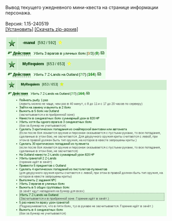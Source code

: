 Вывод текущего ужедневного мини-квеста на странице информации персонажа.
<br>
<br>
Версия: 1.15-240519
<br>
[[Установить]](https://raw.githubusercontent.com/MyRequiem/comfortablePlayingInGW/master/separatedScripts/CurrentQuestOnInfo/currentQuestOnInfo.user.js) [[Скачать zip-архив]](https://raw.githubusercontent.com/MyRequiem/comfortablePlayingInGW/master/separatedScripts/CurrentQuestOnInfo/currentQuestOnInfo.user.js.zip)
<br>
<br>
![CurrentQuestOnInfo](https://raw.githubusercontent.com/MyRequiem/comfortablePlayingInGW/master/imgs/CurrentQuestOnInfo/screen1.png)
<br>
![CurrentQuestOnInfo](https://raw.githubusercontent.com/MyRequiem/comfortablePlayingInGW/master/imgs/CurrentQuestOnInfo/screen2.png)
<br>
![CurrentQuestOnInfo](https://raw.githubusercontent.com/MyRequiem/comfortablePlayingInGW/master/imgs/CurrentQuestOnInfo/screen3.png)
<br>
